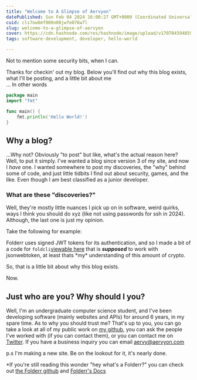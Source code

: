 ```yaml
---
title: "Welcome to A Glimpse of Aervyon"
datePublished: Sun Feb 04 2024 16:00:27 GMT+0000 (Coordinated Universal Time)
cuid: cls7ow6mf000n08jwfe076w7l
slug: welcome-to-a-glimpse-of-aervyon
cover: https://cdn.hashnode.com/res/hashnode/image/upload/v1707043948598/ee44dbd6-7237-4f5e-90c5-759e87a7ecc6.png
tags: software-development, developer, hello-world

---
```


Not to mention some security bits, when I can.

Thanks for checkin' out my blog. Below you'll find out why this blog exists, what I'll be posting, and a little bit about me  
... In other words

```go
package main
import "fmt"

func main() {
    fmt.println('Hello World!')
}
```

## Why a blog?

...Why not? Obviously "to post" but like, what's the actual reason here?  
Well, to put it simply. I've wanted a blog since version 3 of my site, and now I *have* one. I wanted somewhere to post my discoveries, the "why" behind some of code, and just little tidbits I find out about security, games, and the like. Even though I am best classified as a junior developer.

### What are these "discoveries?"

Well, they're mostly little nuances I pick up on in software, weird quirks, ways I think you should do xyz (like not using passwords for ssh in 2024). Although, the last one is just my opinion.

Take the following for example:

Folderr uses signed JWT tokens for its authentication, and so I made a bit of a code for `foldcli`[viewable here](https://github.com/Folderr/foldcli/blob/70c263914a0d5e23b423929bb28cf4d02e9207b1/cmd/db.go#L35-L74) that is ***supposed*** to work with jsonwebtoken, at least thats \*my\* understanding of this amount of crypto.

So, that is a little bit about why this blog exists.

Now.

## Just who are you? Why should I you?

Well, I'm an undergraduate computer science student, and I've been developing software (mainly websites and APIs) for around 6 years, in my spare time. As to why you should trust me? That's up to you, you can go take a look at all of my public work on [my github](https://github.com/Aervyon), you can ask the people I've worked with (if you can contact them), or you can contact me on [Twitter](https://twitter.com/Aervyon). If you have a business inquiry you can email [aervy@aervyon.com](http://mailto:aervy@aervyon.com)

p.s I'm making a new site. Be on the lookout for it, it's nearly done.

\*If you're still reading this wonder "hey what's a Folderr?" you can check out [the Folderr github](https://github.com/Folderr) and [Folderr's Docs](https://folderr.net)